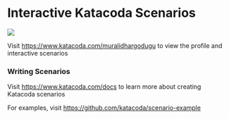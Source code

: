 # Interactive Katacoda Scenarios

[![](http://shields.katacoda.com/katacoda/muralidhargodugu/count.svg)](https://www.katacoda.com/muralidhargodugu "Get your profile on Katacoda.com")

Visit https://www.katacoda.com/muralidhargodugu to view the profile and interactive scenarios

### Writing Scenarios
Visit https://www.katacoda.com/docs to learn more about creating Katacoda scenarios

For examples, visit https://github.com/katacoda/scenario-example
